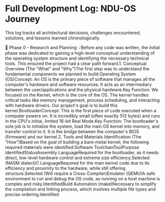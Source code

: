 #  Full Development Log: NDU-OS Journey

This log tracks all architectural decisions, challenges encountered, solutions, and lessons learned chronologically.

📜 Phase 0 - Research and Planning 💡Before any code was written, the initial phase was dedicated to gaining a high-level conceptual understanding of the operating system structure and identifying the necessary technical tools. This ensured the project had a clear path forward.1. Conceptual Overview (The "What" and "Why")The first step was to understand the fundamental components we planned to build:Operating System (OS)Concept: An OS is the primary piece of software that manages all the computer's hardware and software resources. It acts as an intermediary between the user/applications and the physical hardware.Key Function: We focused on the Kernel, which is the core of the OS. The kernel handles critical tasks like memory management, process scheduling, and interacting with hardware drivers. Our project's goal is to build this kernel.BootloaderConcept: This is the first piece of code executed when a computer powers on. It is incredibly small (often exactly 512 bytes) and runs in the CPU's initial, limited 16-bit Real Mode.Key Function: The bootloader's sole job is to initialize the system, load the main OS kernel into memory, and transfer control to it. It is the bridge between the computer's BIOS (firmware) and our kernel.2. Tools and Materials Identification (The "How")Based on the goal of building a bare-metal kernel, the following required materials were identified:Software ToolchainToolPurpose IdentifiedStatusAssembly LanguageRequired for the bootloader, as it needs direct, low-level hardware control and extreme size efficiency.Selected (NASM dialect)C LanguageRequired for the main kernel code due to its efficiency and proximity to the hardware, while still offering structure.Selected (Will require a Cross-Compiler)Emulator (QEMU)A safe environment to run and debug the OS code, as running on a host machine is complex and risky.IdentifiedBuild Automation (make)Necessary to simplify the compilation and linking process, which involves multiple file types and precise ordering.Identified
